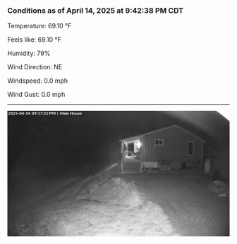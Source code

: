 ### Conditions as of April 14, 2025 at 9:42:38 PM CDT 

Temperature: 69.10 &deg;F

Feels like: 69.10 &deg;F

Humidity: 79%

Wind Direction: NE

Windspeed: 0.0 mph

Wind Gust: 0.0 mph

---

<img src="./images/latest.jpeg"/>

